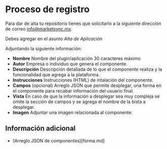 # Proceso de registro

Para dar de alta tu repositorio tienes que solicitarlo a la siguiente dirección de correo
info@marketsync.mx.

Debes agregar en el asunto *Alta de Aplicación*

Adjuntando la siguiente información:

- **Nombre** Nombre del plugin/aplicación 30 caracteres máximo
- **Autor** Empresa o individuo que genera el componente.
- **Descripción** Descripción detallada de lo que el componente realiza y la funcionalidad que agrega a la plataforma.
- **Instrucciones** Instrucciones (HTML) de intalación del componente.
- **Campos** (opcional) Arreglo JSON que permite desplegar, una forma en el componente para recabar información del usuario final.
- **Vista** En caso de que la información a desplegar sea muy compleja se omite la sección de campos y se agrega el nombre de la bista a desplegar.
- **Imagen** Adjuntar una imagen relacionada al componente. 

## Información adicional
- (Arreglo JSON de componentes)[forma.md]